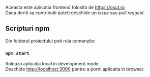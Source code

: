 Aceasta este aplicatia frontend folosita de https://osut.ro<br />
Daca doriti sa contribuiti puteti deschide un *issue* sau *pull request*.
</hr>



## Scripturi npm

Din folderul proiectului poti rula comenzile:

### `npm start`

Ruleaza aplicatia local in development mode.<br />
Deschide [http://localhost:3000](http://localhost:3000) pentru a porni aplicatia in browser.
